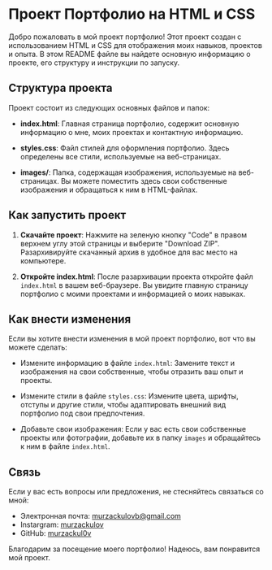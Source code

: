 
# Проект Портфолио на HTML и CSS

Добро пожаловать в мой проект портфолио! Этот проект создан с использованием HTML и CSS для отображения моих навыков, проектов и опыта. В этом README файле вы найдете основную информацию о проекте, его структуру и инструкции по запуску.

## Структура проекта

Проект состоит из следующих основных файлов и папок:

-   **index.html**: Главная страница портфолио, содержит основную информацию о мне, моих проектах и контактную информацию.
    
-   **styles.css**: Файл стилей для оформления портфолио. Здесь определены все стили, используемые на веб-страницах.
    
-   **images/**: Папка, содержащая изображения, используемые на веб-страницах. Вы можете поместить здесь свои собственные изображения и обращаться к ним в HTML-файлах.
    

## Как запустить проект

1.  **Скачайте проект**: Нажмите на зеленую кнопку "Code" в правом верхнем углу этой страницы и выберите "Download ZIP". Разархивируйте скачанный архив в удобное для вас место на компьютере.
    
2.  **Откройте index.html**: После разархивации проекта откройте файл `index.html` в вашем веб-браузере. Вы увидите главную страницу портфолио с моими проектами и информацией о моих навыках.
    

## Как внести изменения

Если вы хотите внести изменения в мой проект портфолио, вот что вы можете сделать:

-   Измените информацию в файле `index.html`: Замените текст и изображения на свои собственные, чтобы отразить ваш опыт и проекты.
    
-   Измените стили в файле `styles.css`: Измените цвета, шрифты, отступы и другие стили, чтобы адаптировать внешний вид портфолио под свои предпочтения.
    
-   Добавьте свои изображения: Если у вас есть свои собственные проекты или фотографии, добавьте их в папку `images` и обращайтесь к ним в файле `index.html`.
    

## Связь

Если у вас есть вопросы или предложения, не стесняйтесь связаться со мной:

-   Электронная почта: murzackulovb@gmail.com
-   Instargram: [murzackulov](https://www.instagram.com/murzackulov/)
-   GitHub: [murzackul0v](https://github.com/murzackul0v)

Благодарим за посещение моего портфолио! Надеюсь, вам понравится мой проект.
